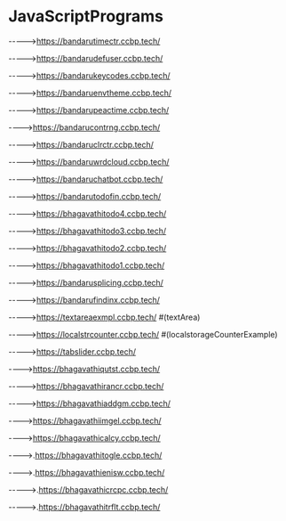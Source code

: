 # JavaScriptPrograms

----->https://bandarutimectr.ccbp.tech/

----->https://bandarudefuser.ccbp.tech/

----->https://bandarukeycodes.ccbp.tech/

----->https://bandaruenvtheme.ccbp.tech/

----->https://bandarupeactime.ccbp.tech/

---->https://bandarucontrng.ccbp.tech/

----->https://bandaruclrctr.ccbp.tech/


----->https://bandaruwrdcloud.ccbp.tech/

----->https://bandaruchatbot.ccbp.tech/

----->https://bandarutodofin.ccbp.tech/
 
----->https://bhagavathitodo4.ccbp.tech/

----->https://bhagavathitodo3.ccbp.tech/

----->https://bhagavathitodo2.ccbp.tech/

----->https://bhagavathitodo1.ccbp.tech/

----->https://bandarusplicing.ccbp.tech/

----->https://bandarufindinx.ccbp.tech/

----->https://textareaexmpl.ccbp.tech/   #(textArea)

----->https://localstrcounter.ccbp.tech/  #(localstorageCounterExample)

----->https://tabslider.ccbp.tech/

---->https://bhagavathiqutst.ccbp.tech/

----->https://bhagavathirancr.ccbp.tech/

----->https://bhagavathiaddgm.ccbp.tech/

---->https://bhagavathiimgel.ccbp.tech/

---->https://bhagavathicalcy.ccbp.tech/

---->.https://bhagavathitogle.ccbp.tech/

---->.https://bhagavathienisw.ccbp.tech/


----->.https://bhagavathicrcpc.ccbp.tech/


----->.https://bhagavathitrflt.ccbp.tech/
